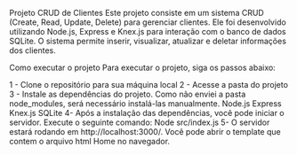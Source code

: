 Projeto CRUD de Clientes
Este projeto consiste em um sistema CRUD (Create, Read, Update, Delete) para gerenciar clientes. Ele foi desenvolvido utilizando Node.js, Express e Knex.js para interação com o banco de dados SQLite. O sistema permite inserir, visualizar, atualizar e deletar informações dos clientes.

Como executar o projeto
Para executar o projeto, siga os passos abaixo:

1 - Clone o repositório para sua máquina local
2 - Acesse a pasta do projeto
3 - Instale as dependências do projeto. Como não enviei a pasta node_modules, será necessário instalá-las manualmente.
    Node.js
    Express
    Knex.js
    SQLite
4- Após a instalação das dependências, você pode iniciar o servidor. Execute o seguinte comando:
    Node src/index.js
5- O servidor estará rodando em http://localhost:3000/. Você pode abrir o template que contem o arquivo html Home no navegador.
